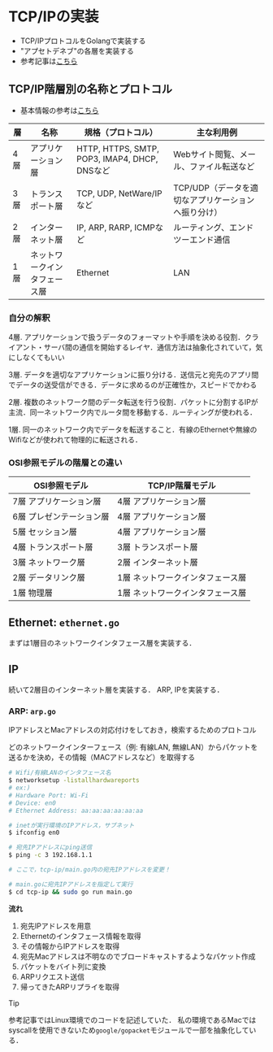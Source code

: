 # TCP/IPの実装
- TCP/IPプロトコルをGolangで実装する
- "アプセトデネブ"の各層を実装する
- 参考記事は[こちら](https://zenn.dev/satoken/articles/golang-tcpip)


## TCP/IP階層別の名称とプロトコル
- 基本情報の参考は[こちら](https://www.itmanage.co.jp/column/tcp-ip-protocol/)


| 層  | 名称   | 規格（プロトコル）    | 主な利用例  |
|-----|-------|--------------------|-----------|
| 4層 | アプリケーション層    | HTTP, HTTPS, SMTP, POP3, IMAP4, DHCP, DNSなど   | Webサイト閲覧、メール、ファイル転送など             |
| 3層 | トランスポート層      | TCP, UDP, NetWare/IPなど                        | TCP/UDP（データを適切なアプリケーションへ振り分け）  |
| 2層 | インターネット層      | IP, ARP, RARP, ICMPなど                         | ルーティング、エンドツーエンド通信                 |
| 1層 | ネットワークインタフェース層 | Ethernet                                  | LAN                                         |

### 自分の解釈
4層. アプリケーションで扱うデータのフォーマットや手順を決める役割．クライアント・サーバ間の通信を開始するレイヤ．通信方法は抽象化されていて，気にしなくてもいい

3層. データを適切なアプリケーションに振り分ける．送信元と宛先のアプリ間でデータの送受信ができる．データに求めるのが正確性か，スピードでかわる

2層. 複数のネットワーク間のデータ転送を行う役割．パケットに分割するIPが主流．同一ネットワーク内でルータ間を移動する．ルーティングが使われる．

1層. 同一のネットワーク内でデータを転送すること．有線のEthernetや無線のWifiなどが使われて物理的に転送される．

### OSI参照モデルの階層との違い
| OSI参照モデル           | TCP/IP階層モデル             |
|------------------------|-----------------------------|
| 7層 アプリケーション層  | 4層 アプリケーション層        |
| 6層 プレゼンテーション層| 4層 アプリケーション層      |
| 5層 セッション層        | 4層 アプリケーション層      |
| 4層 トランスポート層    | 3層 トランスポート層          |
| 3層 ネットワーク層      | 2層 インターネット層          |
| 2層 データリンク層      | 1層 ネットワークインタフェース層 |
| 1層 物理層              | 1層 ネットワークインタフェース層 |



## Ethernet: `ethernet.go`
まずは1層目のネットワークインタフェース層を実装する．

## IP
続いて2層目のインターネット層を実装する．
ARP, IPを実装する．


### ARP: `arp.go`
IPアドレスとMacアドレスの対応付けをしておき，検索するためのプロトコル

どのネットワークインターフェース（例: 有線LAN, 無線LAN）からパケットを送るかを決め，その情報（MACアドレスなど）を取得する

```sh
# Wifi/有線LANのインタフェース名
$ networksetup -listallhardwareports
# ex:)
# Hardware Port: Wi-Fi
# Device: en0
# Ethernet Address: aa:aa:aa:aa:aa:aa

# inetが実行環境のIPアドレス，サブネット
$ ifconfig en0

# 宛先IPアドレスにping送信
$ ping -c 3 192.168.1.1

# ここで，tcp-ip/main.go内の宛先IPアドレスを変更！

# main.goに宛先IPアドレスを指定して実行
$ cd tcp-ip && sudo go run main.go
```

**流れ**
1. 宛先IPアドレスを用意
2. Ethernetのインタフェース情報を取得
3. その情報からIPアドレスを取得
4. 宛先Macアドレスは不明なのでブロードキャストするようなパケット作成
5. パケットをバイト列に変換
6. ARPリクエスト送信
7. 帰ってきたARPリプライを取得

> [!TIP]
> 参考記事ではLinux環境でのコードを記述していた．
> 私の環境であるMacではsyscallを使用できないため`google/gopacket`モジュールで一部を抽象化している．

